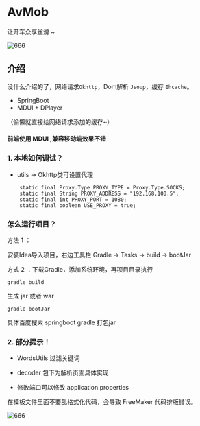 # AvMob
让开车众享丝滑 ~ 

![666](https://ws1.sinaimg.cn/large/005LHiOnly1fvip0oqu56j30e80aoglq.jpg)

## 介绍

没什么介绍的了，网络请求`Okhttp`，Dom解析 `Jsoup`，缓存 `Ehcache`。

- SpringBoot
- MDUI + DPlayer

（偷懒就直接给网络请求添加的缓存~）

#### 前端使用 MDUI ,兼容移动端效果不错


### 1. 本地如何调试？

- utils -> Okhttp类可设置代理

```
    static final Proxy.Type PROXY_TYPE = Proxy.Type.SOCKS;
    static final String PROXY_ADDRESS = "192.168.100.5";
    static final int PROXY_PORT = 1080;
    static final boolean USE_PROXY = true;

```
### 怎么运行项目？

方法 1 ：

安装Idea导入项目，右边工具栏 Gradle -> Tasks -> build -> bootJar

方式 2 ：下载Gradle，添加系统环境，再项目目录执行

`gradle build`

生成 jar 或者 war 

`gradle bootJar`


具体百度搜索 springboot gradle 打包jar




### 2. 部分提示！

- WordsUtils 过滤关键词

- decoder 包下为解析页面具体实现

- 修改端口可以修改 application.properties

在模板文件里面不要乱格式化代码，会导致 FreeMaker 代码排版错误。

![666](https://ws1.sinaimg.cn/large/005LHiOnly1fvip85mjqoj31fy0p875f.jpg)




